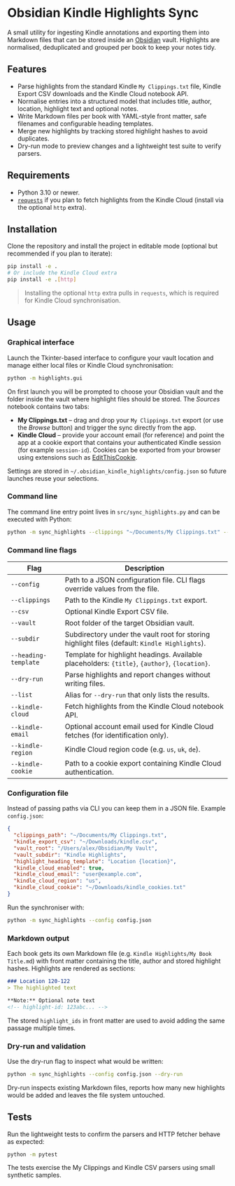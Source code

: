 # Obsidian Kindle Highlights Sync

A small utility for ingesting Kindle annotations and exporting them into Markdown files that can be stored inside an [Obsidian](https://obsidian.md/) vault. Highlights are normalised, deduplicated and grouped per book to keep your notes tidy.

## Features

- Parse highlights from the standard Kindle `My Clippings.txt` file, Kindle Export CSV downloads and the Kindle Cloud notebook API.
- Normalise entries into a structured model that includes title, author, location, highlight text and optional notes.
- Write Markdown files per book with YAML-style front matter, safe filenames and configurable heading templates.
- Merge new highlights by tracking stored highlight hashes to avoid duplicates.
- Dry-run mode to preview changes and a lightweight test suite to verify parsers.

## Requirements

- Python 3.10 or newer.
- [`requests`](https://requests.readthedocs.io/) if you plan to fetch highlights from the Kindle Cloud (install via the optional `http` extra).

## Installation

Clone the repository and install the project in editable mode (optional but recommended if you plan to iterate):

```bash
pip install -e .
# Or include the Kindle Cloud extra
pip install -e .[http]
```

> Installing the optional `http` extra pulls in `requests`, which is required for Kindle Cloud synchronisation.

## Usage

### Graphical interface

Launch the Tkinter-based interface to configure your vault location and manage either
local files or Kindle Cloud synchronisation:

```bash
python -m highlights.gui
```

On first launch you will be prompted to choose your Obsidian vault and the folder
inside the vault where highlight files should be stored. The *Sources* notebook
contains two tabs:

- **My Clippings.txt** – drag and drop your `My Clippings.txt` export (or use the *Browse* button) and trigger the sync directly from the app.
- **Kindle Cloud** – provide your account email (for reference) and point the app at a cookie export that contains your authenticated Kindle session (for example `session-id`). Cookies can be exported from your browser using extensions such as [EditThisCookie](https://chrome.google.com/webstore/detail/editthiscookie/fngmhnnpilhplaeedifhccceomclgfbg).

Settings are stored in `~/.obsidian_kindle_highlights/config.json` so future launches reuse your selections.

### Command line

The command line entry point lives in `src/sync_highlights.py` and can be executed with Python:

```bash
python -m sync_highlights --clippings "~/Documents/My Clippings.txt" --vault "/path/to/Obsidian" --dry-run
```

### Command line flags

| Flag | Description |
| --- | --- |
| `--config` | Path to a JSON configuration file. CLI flags override values from the file. |
| `--clippings` | Path to the Kindle `My Clippings.txt` export. |
| `--csv` | Optional Kindle Export CSV file. |
| `--vault` | Root folder of the target Obsidian vault. |
| `--subdir` | Subdirectory under the vault root for storing highlight files (default: `Kindle Highlights`). |
| `--heading-template` | Template for highlight headings. Available placeholders: `{title}`, `{author}`, `{location}`. |
| `--dry-run` | Parse highlights and report changes without writing files. |
| `--list` | Alias for `--dry-run` that only lists the results. |
| `--kindle-cloud` | Fetch highlights from the Kindle Cloud notebook API. |
| `--kindle-email` | Optional account email used for Kindle Cloud fetches (for identification only). |
| `--kindle-region` | Kindle Cloud region code (e.g. `us`, `uk`, `de`). |
| `--kindle-cookie` | Path to a cookie export containing Kindle Cloud authentication. |

### Configuration file

Instead of passing paths via CLI you can keep them in a JSON file. Example `config.json`:

```json
{
  "clippings_path": "~/Documents/My Clippings.txt",
  "kindle_export_csv": "~/Downloads/kindle.csv",
  "vault_root": "/Users/alex/Obsidian/My Vault",
  "vault_subdir": "Kindle Highlights",
  "highlight_heading_template": "Location {location}",
  "kindle_cloud_enabled": true,
  "kindle_cloud_email": "user@example.com",
  "kindle_cloud_region": "us",
  "kindle_cloud_cookie": "~/Downloads/kindle_cookies.txt"
}
```

Run the synchroniser with:

```bash
python -m sync_highlights --config config.json
```

### Markdown output

Each book gets its own Markdown file (e.g. `Kindle Highlights/My Book Title.md`) with front matter containing the title, author and stored highlight hashes. Highlights are rendered as sections:

```markdown
### Location 120-122
> The highlighted text

**Note:** Optional note text
<!-- highlight-id: 123abc... -->
```

The stored `highlight_ids` in front matter are used to avoid adding the same passage multiple times.

### Dry-run and validation

Use the dry-run flag to inspect what would be written:

```bash
python -m sync_highlights --config config.json --dry-run
```

Dry-run inspects existing Markdown files, reports how many new highlights would be added and leaves the file system untouched.

## Tests

Run the lightweight tests to confirm the parsers and HTTP fetcher behave as expected:

```bash
python -m pytest
```

The tests exercise the My Clippings and Kindle CSV parsers using small synthetic samples.
